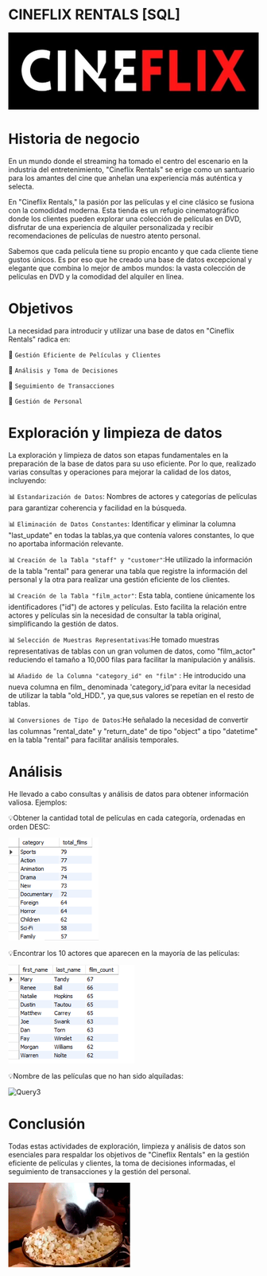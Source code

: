 # CINEFLIX RENTALS [SQL]

![encabezado](https://github.com/Carolina-MH/Project_SQL/blob/main/img/encabezado.jpg)




# Historia de negocio


En un mundo donde el streaming ha tomado el centro del escenario en la industria del entretenimiento, "Cineflix Rentals" se erige como un santuario para los amantes del cine que anhelan una experiencia más auténtica y selecta.

En "Cineflix Rentals," la pasión por las películas y el cine clásico se fusiona con la comodidad moderna. Esta tienda es un refugio cinematográfico donde los clientes pueden explorar una colección de películas en DVD, disfrutar de una experiencia de alquiler personalizada y recibir recomendaciones de películas de nuestro atento personal.

Sabemos que cada película tiene su propio encanto y que cada cliente tiene gustos únicos. Es por eso que he creado una base de datos excepcional y elegante que combina lo mejor de ambos mundos: la vasta colección de películas en DVD y la comodidad del alquiler en línea.


# Objetivos

La necesidad para introducir y utilizar una base de datos en "Cineflix Rentals" radica en:

🍿 `Gestión Eficiente de Películas y Clientes`

🍿 `Análisis y Toma de Decisiones`

🍿 `Seguimiento de Transacciones`

🍿 `Gestión de Personal`


# Exploración y limpieza de datos


La exploración y limpieza de datos son etapas fundamentales en la preparación de la base de datos para su uso eficiente. Por lo que, realizado varias consultas y operaciones para mejorar la calidad de los datos, incluyendo:

📊 `Estandarización de Datos`: Nombres de actores y categorías de películas para garantizar coherencia y facilidad en la búsqueda.

📊 `Eliminación de Datos Constantes`: Identificar y eliminar la columna "last_update" en todas la tablas,ya que contenía valores constantes, lo que no aportaba información relevante.

📊 `Creación de la Tabla "staff" y "customer"`:He utilizado la información de la tabla "rental" para generar una tabla que registre la información del personal y la otra para realizar una gestión eficiente de los clientes.


📊 `Creación de la Tabla "film_actor"`: Esta tabla, contiene únicamente los identificadores ("id") de actores y películas. Esto facilita la relación entre actores y películas sin la necesidad de consultar la tabla original, simplificando la gestión de datos.

📊 `Selección de Muestras Representativas`:He tomado muestras representativas de tablas con un gran volumen de datos, como "film_actor" reduciendo el tamaño a 10,000 filas para facilitar la manipulación y análisis.

📊 `Añadido de la Columna "category_id" en "film"` : He introducido una nueva columna en film_ denominada 'category_id'para evitar la necesidad de utilizar la tabla "old_HDD.", ya que,sus valores se repetían en el resto de tablas.

📊 `Conversiones de Tipo de Datos`:He señalado la necesidad de convertir las columnas "rental_date" y "return_date" de tipo "object" a tipo "datetime" en la tabla "rental" para facilitar análisis temporales.


# Análisis

He llevado a cabo consultas y análisis de datos para obtener información valiosa. Ejemplos:

💡Obtener la cantidad total de películas en cada categoría, ordenadas en orden DESC:

![Query1](https://github.com/Carolina-MH/Project_SQL/blob/main/img/cantidad_total_de_películas_en_cada_categoría.png)

💡Encontrar los 10 actores que aparecen en la mayoría de las películas:

![Query2](https://github.com/Carolina-MH/Project_SQL/blob/main/img/10_actores_que_aparecen_en_la_mayoría_de_las_películas.png)

💡Nombre de las películas que no han sido alquiladas:

![Query3](https://github.com/Carolina-MH/Project_SQL/blob/main/img/Nombre_de_las_películas_que_no_han_sido_alquiladas.png)


# Conclusión

Todas estas actividades de exploración, limpieza y análisis de datos son esenciales para respaldar los objetivos de "Cineflix Rentals" en la gestión eficiente de películas y clientes, la toma de decisiones informadas, el seguimiento de transacciones y la gestión del personal.

![GIFT](https://github.com/Carolina-MH/Project_SQL/blob/main/img/gif_final.gif)
